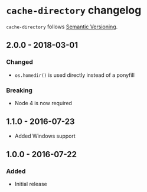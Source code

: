 # `cache-directory` changelog

`cache-directory` follows [Semantic Versioning][1].

## 2.0.0 - 2018-03-01

### Changed

* `os.homedir()` is used directly instead of a ponyfill

### Breaking

* Node 4 is now required

## 1.1.0 - 2016-07-23

* Added Windows support

## 1.0.0 - 2016-07-22

### Added

* Initial release

 [1]: http://semver.org/
